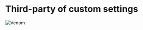 Third-party of custom settings
==============================
![Venom](http://i.imgur.com/RP0zzSW.png)